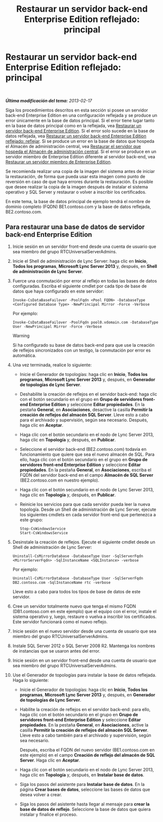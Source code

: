 ﻿---
title: 'Restaurar un servidor back-end Enterprise Edition reflejado: principal'
TOCTitle: 'Restaurar un servidor back-end Enterprise Edition reflejado: principal'
ms:assetid: bc555b46-70c5-4eee-ae91-e195df238293
ms:mtpsurl: https://technet.microsoft.com/es-es/library/JJ945648(v=OCS.15)
ms:contentKeyID: 52061724
ms.date: 01/07/2017
mtps_version: v=OCS.15
ms.translationtype: HT
---

# Restaurar un servidor back-end Enterprise Edition reflejado: principal

 

_**Última modificación del tema:** 2013-02-17_

Siga los procedimientos descritos en esta sección si posee un servidor back-end Enterprise Edition en una configuración reflejada y se produce un error únicamente en la base de datos principal. Si el error tiene lugar tanto en la base de datos principal como en la reflejada, vea [Restaurar un servidor back-end Enterprise Edition](lync-server-2013-restoring-an-enterprise-edition-back-end-server.md). Si el error solo sucede en la base de datos reflejada, vea [Restaurar un servidor back-end Enterprise Edition reflejado: reflejar](lync-server-2013-restoring-a-mirrored-enterprise-edition-back-end-server-mirror.md). Si se produce un error en la base de datos que hospeda el Almacén de administración central, vea [Restaurar el servidor que hospeda el Almacén de administración central](lync-server-2013-restoring-the-server-hosting-the-central-management-store.md). Si el error se produce en un servidor miembro de Enterprise Edition diferente al servidor back-end, vea [Restaurar un servidor miembro de Enterprise Edition](lync-server-2013-restoring-an-enterprise-edition-member-server.md).

Se recomienda realizar una copia de la imagen del sistema antes de iniciar la restauración, de forma que pueda usar esta imagen como punto de reversión en caso de que haya errores durante la restauración. Es posible que desee realizar la copia de la imagen después de instalar el sistema operativo y SQL Server y restaurar o volver a inscribir los certificados.

En este tema, la base de datos principal de ejemplo tendrá el nombre de dominio completo (FQDN) BE1.contoso.com y la base de datos reflejada, BE2.contoso.com.

## Para restaurar una base de datos de servidor back-end Enterprise Edition

1.  Inicie sesión en un servidor front-end desde una cuenta de usuario que sea miembro del grupo RTCUniversalServerAdmins.

2.  Inicie el Shell de administración de Lync Server: haga clic en **Inicio**, **Todos los programas**, **Microsoft Lync Server 2013** y, después, en **Shell de administración de Lync Server**.

3.  Fuerce una conmutación por error al reflejo en todas las bases de datos configuradas. Escriba el siguiente cmdlet por cada tipo de base de datos que haya configurado en este servidor:
    
        Invoke-CsDataBaseFailover -PoolFqdn <Pool FQDN> -DatabaseType <Configured Database Type> -NewPrincipal Mirror -Force -Verbose
    
    Por ejemplo:
    
        Invoke-CsDataBaseFailover -PoolFqdn pool0.vdomain.com -DatabaseType User -NewPrincipal Mirror -Force -Verbose
    
    > [!WARNING]  
    > Si ha configurado su base de datos back-end para que use la creación de reflejos sincronizados con un testigo, la conmutación por error es automática.
    


4.  Una vez terminada, realice lo siguiente:
    
      - Inicie el Generador de topologías: haga clic en **Inicio**, **Todos los programas**, **Microsoft Lync Server 2013** y, después, en **Generador de topologías de Lync Server**.
    
      - Deshabilite la creación de reflejos en el servidor back-end: haga clic con el botón secundario en el grupo en **Grupo de servidores front-end Enterprise Edition** y seleccione **Editar propiedades**. En la pestaña **General**, en **Asociaciones**, desactive la casilla **Permitir la creación de reflejos del almacén SQL Server**. Lleve esto a cabo para el archivado y supervisión, según sea necesario. Después, haga clic en **Aceptar**.
    
      - Haga clic con el botón secundario en el nodo de Lync Server 2013, haga clic en **Topología** y, después, en **Publicar**.
    
      - Seleccione el servidor back-end (BE2.contoso.com) todavía en funcionamiento que quiere que sea el nuevo almacén de SQL. Para ello, haga clic con el botón secundario en el grupo en **Grupo de servidores front-end Enterprise Edition** y seleccione **Editar propiedades**. En la pestaña **General**, en **Asociaciones**, escriba el FQDN del servidor back-end en el campo **Almacén de SQL Server** (BE2.contoso.com en nuestro ejemplo).
    
      - Haga clic con el botón secundario en el nodo de Lync Server 2013, haga clic en **Topología** y, después, en **Publicar**.
    
      - Reinicie los servicios para que cada servidor pueda leer la nueva topología. Desde un Shell de administración de Lync Server, ejecute los siguientes cmdlets en cada servidor front-end que pertenezca a este grupo:
        
            Stop-CsWindowsService
            Start-CsWindowsService

5.  Desinstale la creación de reflejos. Ejecute el siguiente cmdlet desde un Shell de administración de Lync Server:
    
        Uninstall-CsMirrorDatabase -DatabaseType User -SqlServerFqdn <MirrorServerFqdn> -SqlInstanceName <SQLInstance> -verbose
    
    Por ejemplo:
    
        Uninstall-CsMirrorDatabase -DatabaseType User -SqlServerFqdn DB2.contoso.com -SqlInstanceName rtc -verbose
    
    Lleve esto a cabo para todos los tipos de base de datos de este servidor.

6.  Cree un servidor totalmente nuevo que tenga el mismo FQDN (DB1.contoso.com en este ejemplo) que el equipo con el error, instale el sistema operativo y, luego, restaure o vuelva a inscribir los certificados. Este servidor funcionará como el nuevo reflejo.

7.  Inicie sesión en el nuevo servidor desde una cuenta de usuario que sea miembro del grupo RTCUniversalServerAdmins.

8.  Instale SQL Server 2012 o SQL Server 2008 R2. Mantenga los nombres de instancias que se usaron antes del error.

9.  Inicie sesión en un servidor front-end desde una cuenta de usuario que sea miembro del grupo RTCUniversalServerAdmins.

10. Use el Generador de topologías para instalar la base de datos reflejada. Haga lo siguiente:
    
      - Inicie el Generador de topologías: haga clic en **Inicio**, **Todos los programas**, **Microsoft Lync Server 2013** y, después, en **Generador de topologías de Lync Server**.
    
      - Habilite la creación de reflejos en el servidor back-end: para ello, haga clic con el botón secundario en el grupo en **Grupo de servidores front-end Enterprise Edition** y seleccione **Editar propiedades**. En la pestaña **General**, en **Asociaciones**, active la casilla **Permitir la creación de reflejos del almacén SQL Server**. Lleve esto a cabo también para el archivado y supervisión, según sea necesario.
        
        Después, escriba el FQDN del nuevo servidor (BE1.contoso.com en este ejemplo) en el campo **Creación de reflejo del almacén de SQL Server**. Haga clic en **Aceptar**.
    
      - Haga clic con el botón secundario en el nodo de Lync Server 2013, haga clic en **Topología** y, después, en **Instalar base de datos**.
    
      - Siga los pasos del asistente para **Instalar base de datos**. En la página **Crear bases de datos**, seleccione las bases de datos que desea volver a crear.
    
      - Siga los pasos del asistente hasta llegar al mensaje para **crear la base de datos de reflejo**. Seleccione la base de datos que quiera instalar y finalice el proceso.

